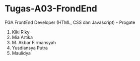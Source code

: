 # Tugas-A03-FrondEnd
FGA FrontEnd Developer (HTML, CSS dan Javascript) - Progate
1. Kiki Riky
2. Mia Artika
3. M. Akbar Firmansyah
4. Yusdiansya Putra
5. Maulidya
